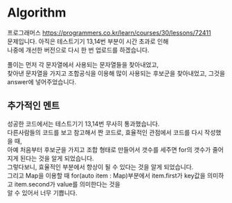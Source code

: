 # Algorithm
프로그래머스 https://programmers.co.kr/learn/courses/30/lessons/72411    
문제입니다.
아직은 테스트기기 13,14번 부분이 시간 초과로 인해       
나중에 개선한 버전으로 다시 한 번 업로드를 하겠습니다.     

풀이는 먼저 각 문자열에서 사용되는 문자열들을 찾아내었고,       
찾아낸 문자열을 가지고 조합공식을 이용해 많이 사용되는 후보군을 찾아내었고, 그것을 answer에 넣어주었습니다.   


추가적인 멘트
----------------------------------------------------------------------------------------------------------------
성공한 코드에서는 테스트기기 13,14번 무사히 통과했습니다.         
다른사람들의 코드를 보고 참고해서 짠 코드로, 효율적인 관점에서 코드를 다시 작성했을 때,          
아예 처음부터 후보군을 가지고 조합 형태로 만들어서 갯수를 세주면 for의 갯수가 줄어지게 된다는 것을 알게 되었습니다.        
그렇다보니, 효율적인 부분에서 향상이 될 수 있다는 것을 알게 되었습니다.        
그리고 Map을 이용할 때 for(auto item : Map)부분에서 item.first가 key값을 의미하고 item.second가 value를 의미한다는 것을           
알 수 있어서 너무 기쁩니다.        
